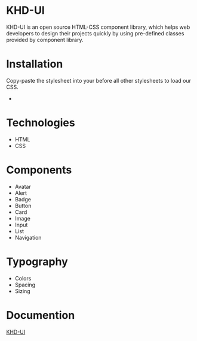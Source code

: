 # KHD-UI

KHD-UI is an open source HTML-CSS component library, which helps web developers to design their projects quickly by using pre-defined classes provided by component library.

# Installation

Copy-paste the stylesheet <link> into your <head> before all other stylesheets to load our CSS.

- <link rel="stylesheet" href="https://khd-ui.netlify.app/css/component.css">

# Technologies

- HTML
- CSS

# Components

- Avatar
- Alert
- Badge
- Button
- Card
- Image
- Input
- List
- Navigation

# Typography

- Colors
- Spacing
- Sizing

# Documention

[KHD-UI](https://khd-ui.netlify.app/)
